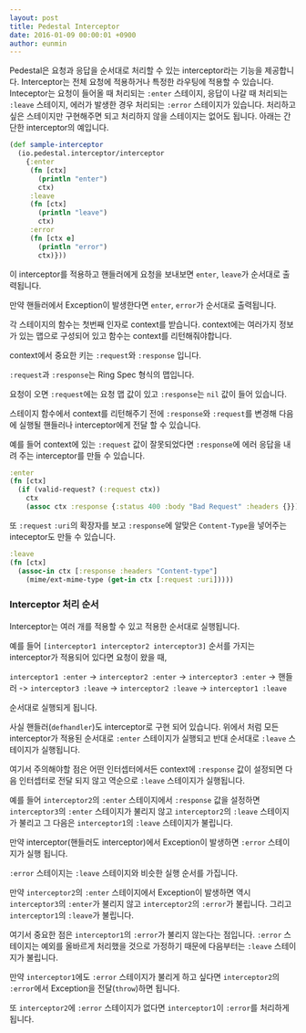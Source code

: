 ```yaml
---
layout: post
title: Pedestal Interceptor
date: 2016-01-09 00:00:01 +0900
author: eunmin
---
```


Pedestal은 요청과 응답을 순서대로 처리할 수 있는 interceptor라는 기능을 제공합니다. Interceptor는 전체 요청에 적용하거나 특정한 라우팅에 적용할 수 있습니다. Inteceptor는 요청이 들어올 때 처리되는 `:enter` 스테이지, 응답이 나갈 때 처리되는 `:leave` 스테이지, 에러가 발생한 경우 처리되는 `:error` 스테이지가 있습니다. 처리하고 싶은 스테이지만 구현해주면 되고 처리하지 않을 스테이지는 없어도 됩니다. 아래는 간단한 interceptor의 예입니다.

```clojure
(def sample-interceptor
  (io.pedestal.interceptor/interceptor
    {:enter
     (fn [ctx]
       (println "enter")
       ctx)
     :leave
     (fn [ctx]
       (println "leave")
       ctx)
     :error
     (fn [ctx e]
       (println "error")
       ctx)}))
```

이 interceptor를 적용하고 핸들러에게 요청을 보내보면 `enter`, `leave`가 순서대로 출력됩니다.

만약 핸들러에서 Exception이 발생한다면 `enter`, `error`가 순서대로 출력됩니다.

각 스테이지의 함수는 첫번째 인자로 context를 받습니다. context에는 여러가지 정보가 있는 맵으로 구성되어 있고 함수는 context를 리턴해줘야합니다.

context에서 중요한 키는 `:request`와 `:response` 입니다.

`:request`과 `:response`는 Ring Spec 형식의 맵입니다.

요청이 오면 `:request`에는 요청 맵 값이 있고 `:response`는 `nil` 값이 들어 있습니다.

스테이지 함수에서 context를 리턴해주기 전에 `:response`와 `:request`를 변경해 다음에 실행될 핸들러나 interceptor에게 전달 할 수 있습니다.

예를 들어 context에 있는 `:request` 값이 잘못되었다면 `:response`에 에러 응답을 내려 주는 interceptor를 만들 수 있습니다.

```clojure
:enter
(fn [ctx]
  (if (valid-request? (:request ctx))
    ctx
    (assoc ctx :response {:status 400 :body "Bad Request" :headers {}})))
```

또 `:request` `:uri`의 확장자를 보고 `:response`에 알맞은 `Content-Type`을 넣어주는 inteceptor도 만들 수 있습니다.

```clojure
:leave
(fn [ctx]
  (assoc-in ctx [:response :headers "Content-type"]
    (mime/ext-mime-type (get-in ctx [:request :uri]))))
```

### Interceptor 처리 순서

Interceptor는 여러 개를 적용할 수 있고 적용한 순서대로 실행됩니다.

예를 들어 `[interceptor1 interceptor2 interceptor3]` 순서를 가지는 interceptor가 적용되어 있다면 요청이 왔을 때,

`interceptor1 :enter` -> `interceptor2 :enter` -> `interceptor3 :enter` -> 핸들러 -> `interceptor3 :leave` -> `interceptor2 :leave` -> `interceptor1 :leave`

순서대로 실행되게 됩니다.

사실 핸들러(`defhandler`)도 interceptor로 구현 되어 있습니다. 위에서 처럼 모든 interceptor가 적용된 순서대로 `:enter` 스테이지가 실행되고 반대 순서대로 `:leave` 스테이지가 실행됩니다.

여기서 주의해야할 점은 어떤 인터셉터에서든 context에 `:response` 값이 설정되면 다음 인터셉터로 전달 되지 않고 역순으로 `:leave` 스테이지가 실행됩니다.

예를 들어  `interceptor2`의 `:enter` 스테이지에서 `:response` 값을 설정하면 `interceptor3`의 `:enter` 스테이지가 불리지 않고 `interceptor2`의 `:leave` 스테이지가 불리고 그 다음은 `interceptor1`의 `:leave` 스테이지가 불립니다.

만약 interceptor(핸들러도 interceptor)에서 Exception이 발생하면 `:error` 스테이지가 실행 됩니다.

`:error` 스테이지는 `:leave` 스테이지와 비슷한 실행 순서를 가집니다.

만약 `interceptor2`의 `:enter` 스테이지에서 Exception이 발생하면 역시 `interceptor3`의 `:enter`가 불리지 않고 `interceptor2`의 `:error`가 불립니다. 그리고 `interceptor1`의 `:leave`가 불립니다.

여기서 중요한 점은 `interceptor1`의 `:error`가 불리지 않는다는 점입니다. `:error` 스테이지는 예외를 올바르게 처리했을 것으로 가정하기 때문에 다음부터는 `:leave` 스테이지가 불립니다.

만약 `interceptor1`에도 `:error` 스테이지가 불리게 하고 싶다면 `interceptor2`의 `:error`에서 Exception을 전달(`throw`)하면 됩니다.

또 `interceptor2`에 `:error` 스테이지가 없다면 `interceptor1`이 `:error`를 처리하게 됩니다.
